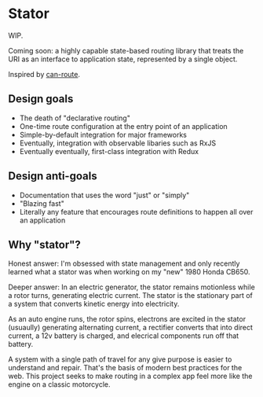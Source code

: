 
# Stator

WIP.

Coming soon: a highly capable state-based routing library that treats
the URI as an interface to application state, represented by a single object.

Inspired by [can-route](https://canjs.com/doc/can-route.html).

## Design goals

  * The death of "declarative routing"
  * One-time route configuration at the entry point of an application
  * Simple-by-default integration for major frameworks
  * Eventually, integration with observable libaries such as RxJS
  * Eventually eventually, first-class integration with Redux

## Design anti-goals

  * Documentation that uses the word "just" or "simply"
  * "Blazing fast"
  * Literally any feature that encourages route definitions to happen all over an application

## Why "stator"?

Honest answer: I'm obsessed with state management and only recently learned what a stator was when working on
my "new" 1980 Honda CB650.

Deeper answer: In an electric generator, the stator remains motionless while a rotor turns, generating electric current.
The stator is the stationary part of a system that converts kinetic energy into electricity. 

As an auto engine runs, the rotor spins, electrons are excited in the stator (usuaully) generating alternating current,
a rectifier converts that into direct current, a 12v battery is charged, and elecrical components run off that battery.

A system with a single path of travel for any give purpose is easier to understand and repair. That's the basis of modern
best practices for the web. This project seeks to make routing in a complex app feel more like the engine on a classic motorcycle.
